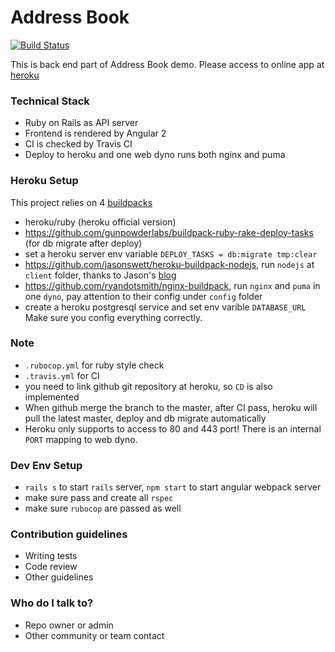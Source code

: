 Address Book 
========================
[![Build Status](https://travis-ci.org/gamesover/address-book-pwc.svg?branch=master)](https://travis-ci.org/gamesover/address-book-pwc)


This is back end part of Address Book demo. Please access to online app at [heroku](https://address-book-frontend.herokuapp.com/)

### Technical Stack  ###

* Ruby on Rails as API server
* Frontend is rendered by Angular 2
* CI is checked by Travis CI
* Deploy to heroku and one web dyno runs both nginx and puma

### Heroku Setup ###

This project relies on 4 [buildpacks](https://devcenter.heroku.com/articles/buildpacks)
* heroku/ruby (heroku official version)
* https://github.com/gunpowderlabs/buildpack-ruby-rake-deploy-tasks (for db migrate after deploy) 
* set a heroku server env variable `DEPLOY_TASKS = db:migrate tmp:clear`
* https://github.com/jasonswett/heroku-buildpack-nodejs, run `nodejs` at `client` folder, thanks to Jason's [blog](https://www.angularonrails.com/deploy-angular-2rails-5-app-heroku/)
* https://github.com/ryandotsmith/nginx-buildpack, run `nginx` and `puma` in one `dyno`, pay attention to their config under `config` folder
* create a heroku postgresql service and set env varible `DATABASE_URL`
Make sure you config everything correctly.

### Note ###
* `.rubocop.yml` for ruby style check
* `.travis.yml` for CI
* you need to link github git repository at heroku, so `CD` is also implemented
* When github merge the branch to the master, after CI pass, heroku will pull the latest master, deploy and db migrate automatically
* Heroku only supports to access to 80 and 443 port! There is an internal `PORT` mapping to web dyno.

### Dev Env Setup ###
* `rails s` to start `rails` server, `npm start` to start angular webpack server
* make sure pass and create all `rspec`
* make sure `rubocop` are passed as well

### Contribution guidelines ###

* Writing tests
* Code review
* Other guidelines

### Who do I talk to? ###

* Repo owner or admin
* Other community or team contact